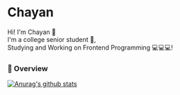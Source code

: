 # Chayan
Hi! I'm Chayan 👏<br>
I'm a college senior student 📙,<br>
Studying and Working on Frontend Programming 💻💻💻!
<br>

### 🚩 Overview
[![Anurag's github stats](https://github-readme-stats.vercel.app/api?username=Hanswind)](https://github.com/anuraghazra/github-readme-stats)
<br>

<!--
### 🚩 skill stacks
<img alt="" src="https://img.shields.io/badge/-javascript-yellow?logo=javascript&logoColor=white">-->

<!--START_SECTION:waka-->
<!--END_SECTION:waka-->
